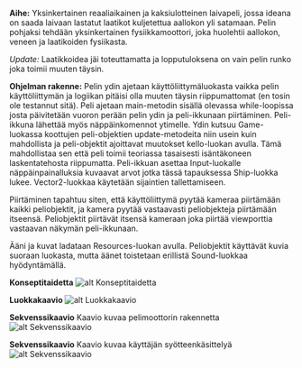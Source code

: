 **Aihe:** Yksinkertainen reaaliaikainen ja kaksiulotteinen laivapeli,
jossa ideana on saada laivaan lastatut laatikot kuljetettua aallokon yli satamaan.
Pelin pohjaksi tehdään yksinkertainen fysiikkamoottori, joka huolehtii aallokon, veneen ja laatikoiden fysiikasta.

*Update:* Laatikkoidea jäi toteuttamatta ja lopputuloksena on vain pelin runko joka toimii muuten täysin.

**Ohjelman rakenne:** Pelin ydin ajetaan käyttöliittymäluokasta vaikka pelin käyttöliittymän ja logiikan pitäisi olla muuten täysin riippumattomat (en tosin ole testannut sitä). Peli ajetaan main-metodin sisällä olevassa while-loopissa josta päivitetään vuoron perään pelin ydin ja peli-ikkunaan piirtäminen. Peli-ikkuna lähettää myös näppäinkomennot ytimelle. Ydin kutsuu Game-luokassa koottujen peli-objektien update-metodeita niin usein kuin mahdollista ja peli-objektit ajoittavat muutokset kello-luokan avulla. Tämä mahdollistaa sen että peli toimii teoriassa tasaisesti isäntäkoneen laskentatehosta riippumatta. Peli-ikkuan asettaa Input-luokalle näppäinpainalluksia kuvaavat arvot jotka tässä tapauksessa Ship-luokka lukee. Vector2-luokkaa käytetään sijaintien tallettamiseen.

Piirtäminen tapahtuu siten, että käyttöliittymä pyytää kameraa piirtämään kaikki peliobjektit, ja kamera pyytää vastaavasti peliobjekteja piirtämään itseensä. Peliobjektit piirtävät itsensä kameraan joka piirtää viewporttia vastaavan näkymän peli-ikkunaan.

Ääni ja kuvat ladataan Resources-luokan avulla. Peliobjektit käyttävät kuvia suoraan luokasta, mutta äänet toistetaan erillistä Sound-luokkaa hyödyntämällä. 


**Konseptitaidetta**
![alt Konseptitaidetta](http://files.1337upload.net/Laivapeli-263375.png)

**Luokkakaavio**
![alt Luokkakaavio](luokkakaavio.png)

**Sekvenssikaavio**
Kaavio kuvaa pelimoottorin rakennetta
![alt Sekvenssikaavio](sekvenssikaavio.png)

**Sekvenssikaavio**
Kaavio kuvaa käyttäjän syötteenkäsittelyä
![alt Sekvenssikaavio](sekvenssikaavio.png)